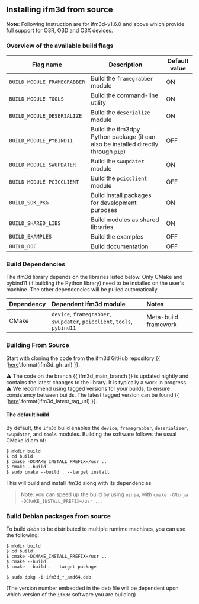 ## Installing ifm3d from source

**Note**: Following Instruction are for ifm3d-v1.6.0 and above which provide full support for O3R, O3D and O3X devices.

### Overview of the available build flags
| Flag name | Description | Default value |
| --------- | ----------- | ------------- |
| `BUILD_MODULE_FRAMEGRABBER` | Build the `framegrabber` module | ON | 
| `BUILD_MODULE_TOOLS` | Build the command-line utility | ON |  
| `BUILD_MODULE_DESERIALIZE` | Build the `deserialize` module | ON | 
| `BUILD_MODULE_PYBIND11` | Build the ifm3dpy Python package (it can also be installed directly through `pip`) | OFF | 
| `BUILD_MODULE_SWUPDATER` | Build the `swupdater` module | ON | 
| `BUILD_MODULE_PCICCLIENT` | Build the `pcicclient` module | OFF |
| `BUILD_SDK_PKG` | Build install packages for development purposes | ON | 
| `BUILD_SHARED_LIBS` | Build modules as shared libraries | ON | 
| `BUILD_EXAMPLES` | Build the examples | OFF | 
| `BUILD_DOC` | Build documentation | OFF |

### Build Dependencies

The ifm3d library depends on the libraries listed below. Only CMake and pybind11 (if building the Python library) need to be installed on the user's machine. The other dependencies will be pulled automatically. 

| Dependency | Dependent ifm3d module | Notes |
|:---------- |:---------------------- |:----- |
| CMake| `device`, `framegrabber`, `swupdater`, `pcicclient`, `tools`, `pybind11`| Meta-build framework|

### Building From Source
Start with cloning the code from the ifm3d GitHub repository {{ '[here]({})'.format(ifm3d_gh_url) }}.

⚠ The code on the branch {{ ifm3d_main_branch }} is updated nightly and contains the latest changes to the library. It is typically a work in progress.  
⚠ We recommend using tagged versions for your builds, to ensure consistency between builds. The latest tagged version can be found {{ '[here]({})'.format(ifm3d_latest_tag_url) }}.

#### The default build

By default, the `ifm3d` build enables the `device`, `framegrabber`, `deserializer`, `swupdater`,
and `tools` modules. Building the software follows the usual CMake idiom of:

```
$ mkdir build
$ cd build
$ cmake -DCMAKE_INSTALL_PREFIX=/usr ..
$ cmake --build .
$ sudo cmake --build . --target install
```

This will build and install ifm3d along with its dependencies.

> Note: you can speed up the build by using `ninja`, with `cmake -GNinja -DCMAKE_INSTALL_PREFIX=/usr ..`.

### Build Debian packages from source

To build *debs* to be distributed to multiple runtime machines, you can use the following:

```
$ mkdir build
$ cd build
$ cmake -DCMAKE_INSTALL_PREFIX=/usr ..
$ cmake --build .
$ cmake --build . --target package

$ sudo dpkg -i ifm3d_*_amd64.deb
```

(The version number embedded in the deb file will be dependent upon which
version of the `ifm3d` software you are building)

